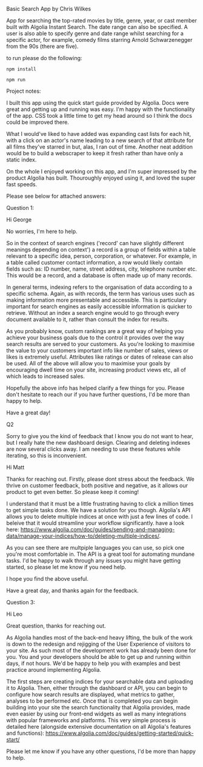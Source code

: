 Basic Search App by Chris Wilkes

App for searching the top-rated movies by title, genre, year, or cast member built with Algolia Instant Search. The date range can also be specified. A user is also able to specify genre and date range whilst searching for a specific actor, for example, comedy films starring Arnold Schwarzenegger from the 90s (there are five). 

to run please do the following:

`npm install`

`npm run`


Project notes:

I built this app using the quick start guide provided by Algolia. Docs were great and getting up and running was easy. I'm happy with the functionality of the app. CSS took a little time to get my head around so I think the docs could be improved there. 

What I would've liked to have added was expanding cast lists for each hit, with a click on an actor's name leading to a new search of that attribute for all films they've starred in but, alas, I ran out of time. Another neat addition would be to build a webscraper to keep it fresh rather than have only a static index.

On the whole I enjoyed working on this app, and I'm super impressed by the product Algolia has built. Thouroughly enjoyed using it, and loved the super fast speeds. 


Please see below for attached answers:

Question 1:

Hi George 

No worries, I'm here to help. 

So in the context of search engines ('record' can have slightly different meanings depending on context') a record is a group of fields within a table relevant to a specific idea, person, corporation, or whatever. For example, in a table called customer contact information, a row would likely contain fields such as: ID number, name, street address, city, telephone number etc. This would be a record, and a database is often made up of many records. 

In general terms, indexing refers to the organisation of data according to a specific schema. Again, as with records, the term has various uses such as making information more presentable and accessible. This is particulary important for search engines as easily accessible information is quicker to retrieve. Without an index a search engine would to go through every document available to it, rather than consult the index for results. 


As you probably know, custom rankings are a great way of helping you achieve your business goals due to the control it provides over the way search results are served to your customers. As you're looking to maximise the value to your customers important info like number of sales, views or likes is extremely useful. Attributes like ratings or dates of release can also be used. All of the above will allow you to maximise your goals by encouraging dwell time on your site, increasing product views etc, all of which leads to increased sales.

Hopefully the above info has helped clarify a few things for you. Please don't hesitate to reach our if you have further questions, I'd be more than happy to help.

Have a great day!


Q2



Sorry to give you the kind of feedback that I know you do not want to hear, but I really hate the new dashboard design. Clearing and deleting indexes are now several clicks away. I am needing to use these features while iterating, so this is inconvenient.


Hi Matt

Thanks for reaching out. Firstly, please dont stress about the feedback. We thrive on customer feedback, both positive and negative, as it allows our product to get even better. So please keep it coming! 

I understand that it must be a little frustrating having to click a million times to get simple tasks done. We have a solution for you though. Algolia's API allows you to delete multiple indices at once with just a few lines of code. I beleive that it would streamline your workflow significantly. have a look here: https://www.algolia.com/doc/guides/sending-and-managing-data/manage-your-indices/how-to/deleting-multiple-indices/. 

As you can see there are multpiple languages you can use, so pick one you're most comfortable in. The API is a great tool for automating mundane tasks. I'd be happy to walk through any issues you might have getting started, so please let me know if you need help.

I hope you find the above useful.

Have a great day, and thanks again for the feedback.




Question 3:

Hi Leo

Great question, thanks for reaching out. 

As Algolia handles most of the back-end heavy lifting, the bulk of the work is down to the redesign and rejigging of the User Experience of visitors to your site. As such most of the development work has already been done for you.  You and your developers should be able to get up and running within days, if not hours. We'd be happy to help you with examples and best practice around implementing Algolia.

The first steps are creating indices for your searchable data and uploading it to Algolia. Then, either through the dashboard or API, you can begin to configure how search results are displayed, what metrics to gather, analyses to be performed etc. Once that is completed you can begin building into your site the search functionality that Algolia provides, made even easier by using our front-end widgets as well as many integrations with popular frameworks and platforms. This very simple process is detailed here (alongside extensive documentation on all Algolia's features and functions): https://www.algolia.com/doc/guides/getting-started/quick-start/ 

Please let me know if you have any other questions, I'd be more than happy to help.

